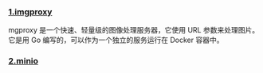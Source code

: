 ### [1.imgproxy](https://docs.imgproxy.net/getting_started)

mgproxy 是一个快速、轻量级的图像处理服务器，它使用 URL 参数来处理图片。它是用 Go 编写的，可以作为一个独立的服务运行在 Docker 容器中。

### [2.minio](https://hub.docker.com/r/minio/minio)